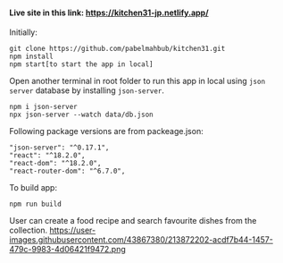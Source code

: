 #### Live site in this link: https://kitchen31-jp.netlify.app/

Initially:
```
git clone https://github.com/pabelmahbub/kitchen31.git
npm install
npm start[to start the app in local]
```
Open another terminal in root folder to run this app in local using ```json server``` database by installing ```json-server```.
```
npm i json-server
npx json-server --watch data/db.json
```
Following package versions are from packeage.json:
```
"json-server": "^0.17.1",
"react": "^18.2.0",
"react-dom": "^18.2.0",
"react-router-dom": "^6.7.0",
```
To build app:
```
npm run build
```
User can create a food recipe and search favourite dishes from the collection.
https://user-images.githubusercontent.com/43867380/213872202-acdf7b44-1457-479c-9983-4d06421f9472.png
